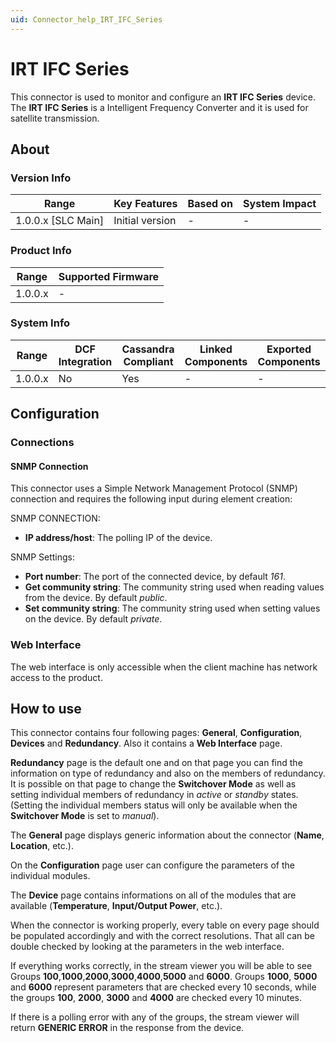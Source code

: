 ```yaml
---
uid: Connector_help_IRT_IFC_Series
---
```


# IRT IFC Series

This connector is used to monitor and configure an **IRT IFC Series** device.
The **IRT IFC Series** is a Intelligent Frequency Converter and it is used for satellite transmission.

## About

### Version Info

| Range                | Key Features     | Based on     | System Impact     |
|----------------------|------------------|--------------|-------------------|
| 1.0.0.x [SLC Main]   | Initial version  | -            | -                 |

### Product Info

| Range     | Supported Firmware     |
|-----------|------------------------|
| 1.0.0.x   | -                      |

### System Info

| Range     | DCF Integration     | Cassandra Compliant     | Linked Components     | Exported Components     |
|-----------|---------------------|-------------------------|-----------------------|-------------------------|
| 1.0.0.x   | No                  | Yes                     | -                     | -                       |

## Configuration

### Connections

#### SNMP Connection

This connector uses a Simple Network Management Protocol (SNMP) connection and requires the following input during element creation:

SNMP CONNECTION:

- **IP address/host**: The polling IP of the device.

SNMP Settings:

- **Port number**: The port of the connected device, by default *161*.
- **Get community string**: The community string used when reading values from the device. By default *public*.
- **Set community string**: The community string used when setting values on the device. By default *private*.

### Web Interface

The web interface is only accessible when the client machine has network access to the product.

## How to use

This connector contains four following pages: **General**, **Configuration**, **Devices** and **Redundancy**.
Also it contains a **Web Interface** page.

**Redundancy** page is the default one and on that page you can find the information on type of redundancy and also on the
members of redundancy. 
It is possible on that page to change the **Switchover Mode** as well as setting individual members of redundancy in *active* or *standby* states.
(Setting the individual members status will only be available when the **Switchover Mode** is set to *manual*).

The **General** page displays generic information about the connector (**Name**, **Location**, etc.).

On the **Configuration** page user can configure the parameters of the individual modules.

The **Device** page contains informations on all of the modules that are available (**Temperature**, **Input/Output Power**, etc.).

When the connector is working properly, every table on every page should be populated accordingly and with the correct resolutions.
That all can be double checked by looking at the parameters in the web interface.

If everything works correctly, in the stream viewer you will be able to see Groups **100**,**1000**,**2000**,**3000**,**4000**,**5000** and **6000**.
Groups **1000**, **5000** and **6000** represent parameters that are checked every 10 seconds,
while the groups **100**, **2000**, **3000** and **4000** are checked every 10 minutes.

If there is a polling error with any of the groups, the stream viewer will return **GENERIC ERROR** in the response from the device.